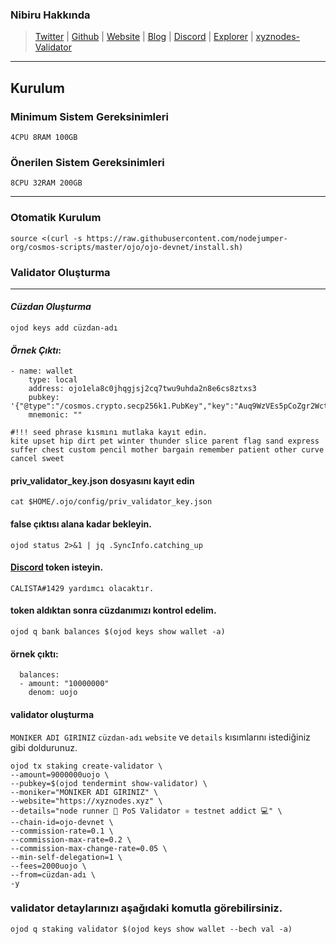### Nibiru Hakkında

>[Twitter](https://twitter.com/NibiruChain) | [Github](https://github.com/NibiruChain) | [Website](https://nibiru.fi/) | [Blog](https://nibiru.fi/blog) |  [Discord](https://discord.gg/nibiru) |  [Explorer](https://nibiru.explorers.guru/) | [xyznodes-Validator](https://nibiru.explorers.guru/validator/nibivaloper1c3dqepg3d09laank40dgulv5dzyvp4nf5cxfum)
***
## Kurulum
### Minimum Sistem Gereksinimleri

```
4CPU 8RAM 100GB
```
### Önerilen Sistem Gereksinimleri

```
8CPU 32RAM 200GB
```
***
### Otomatik Kurulum
```
source <(curl -s https://raw.githubusercontent.com/nodejumper-org/cosmos-scripts/master/ojo/ojo-devnet/install.sh)
```
### Validator Oluşturma
***
#### _Cüzdan Oluşturma_
```
ojod keys add cüzdan-adı
```

#### _Örnek Çıktı_:
```
- name: wallet
    type: local
    address: ojo1ela8c0jhqgjsj2cq7twu9uhda2n8e6cs8ztxs3
    pubkey: '{"@type":"/cosmos.crypto.secp256k1.PubKey","key":"Auq9WzVEs5pCoZgr2WctjI7fU+lJCH0I3r6GC1oa0tc0"}'
    mnemonic: ""

#!!! seed phrase kısmını mutlaka kayıt edin.
kite upset hip dirt pet winter thunder slice parent flag sand express suffer chest custom pencil mother bargain remember patient other curve cancel sweet
```
#### priv_validator_key.json dosyasını kayıt edin
```
cat $HOME/.ojo/config/priv_validator_key.json
```
#### false çıktısı alana kadar bekleyin.
```
ojod status 2>&1 | jq .SyncInfo.catching_up
```
#### [Discord](https://discord.gg/c8SaeRa3uZ) token isteyin.
```
CALISTA#1429 yardımcı olacaktır.
```

#### token aldıktan sonra cüzdanımızı kontrol edelim.
```
ojod q bank balances $(ojod keys show wallet -a)
```
#### örnek çıktı:
```
  balances:
  - amount: "10000000"
    denom: uojo
```

#### validator oluşturma 
`MONIKER ADI GIRINIZ` `cüzdan-adı` `website` ve `details` kısımlarını istediğiniz gibi doldurunuz.
```
ojod tx staking create-validator \
--amount=9000000uojo \
--pubkey=$(ojod tendermint show-validator) \
--moniker="MONIKER ADI GIRINIZ" \
--website="https://xyznodes.xyz" \
--details="node runner 💨 PoS Validator ⚛️ testnet addict 💻" \
--chain-id=ojo-devnet \
--commission-rate=0.1 \
--commission-max-rate=0.2 \
--commission-max-change-rate=0.05 \
--min-self-delegation=1 \
--fees=2000uojo \
--from=cüzdan-adı \
-y
```
### validator detaylarınızı aşağıdaki komutla görebilirsiniz. 
```
ojod q staking validator $(ojod keys show wallet --bech val -a)
```
